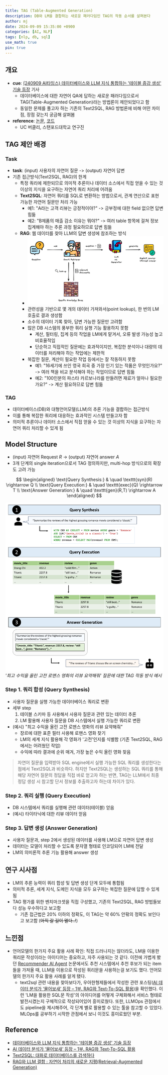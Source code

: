 ```yaml
---
title: TAG (Table-Augmented Generation)
description: DB와 LM을 결합하는 새로운 패러다임인 TAG의 작동 순서를 살펴본다
author: mj
date: 2024-09-09 15:35:00 +0900
categories: [AI, NLP]
tags: [nlp, db, sql]
use_math: true
pin: true
---
```

## 개요
- **cue**: [(240909 AI타임스) 데이터베이스와 LLM 지식 통합하는 '테이블 증강 생성' 기술 등장](https://www.aitimes.com/news/articleView.html?idxno=163062) 기사
	- 데이터베이스에 대한 자연어 QA에 답하는 새로운 패러다임으로서 TAG(Table-Augmented Generation)라는 방법론이 제안되었다고 함
	- 동일한 문제를 풀고자 하는 기존의 Text2SQL, RAG 방법론에 비해 어떤 차이점, 장점 갖는지 궁금해 살펴봄
- **reference**: [논문](https://www.arxiv.org/abs/2408.14717), [코드](https://github.com/TAG-Research/TAG-Bench)
	- UC 버클리, 스탠포드대학교 연구진  
  

## TAG 제안 배경
### Task
- **task**: (input) 사용자의 자연어 질문 -> (output) 자연어 답변
- 기존 접근방식(Text2SQL, RAG)의 한계
	- 특정 쿼리에 제한되므로 의미적 추론이나 데이터 소스에서 직접 얻을 수 있는 것 이상의 지식을 요구하는 자연어 쿼리 처리에 어려움
	- **Text2SQL**: 자연어 쿼리를 SQL로 변환하는 방법으로서, 관계 연산으로 표현 가능한 자연어 질문만 처리 가능
		- 예1: "A라는 고객 리뷰는 긍정적이야?" -> 긍부정에 대한 field 없으면 답변 힘듦
		- 예2: "B제품의 매출 감소 이유는 뭐야?" -> 여러 table 항목에 걸쳐 정보 집계해야 하는 추론 과정 필요하므로 답변 힘듦
	- **RAG**: 웹 데이터를 찾아 LLM의 답변 생성에 참조하는 방식
		- ![rag](/assets/img/rag.png)
		- 관련성을 기반으로 몇 개의 데이터 가져와서(point lookup), 한 번의 LM 호출로 결과 생성함
		- 소수의 데이터 기록 찾아, 답변 가능한 질문만 고려함
		- 많은 DB 시스템의 풍부한 쿼리 실행 기능 활용하지 못함
			- 계산, 필터링, 집계 등의 작업을 LM에게 맡겨서, 오류 발생 가능성 높고 비효율적임
			- 단순하고 직접적인 질문에는 효과적이지만, 복잡한 분석이나 대량의 데이터를 처리해야 하는 작업에는 제한적
		- 복잡한 질문, 계산이 필요한 작업 등에서는 잘 작동하지 못함
			- 예1: "16세기에 쓰인 영국 희곡 중 가장 인기 있는 작품은 무엇인가요?" -> 여러 책을 비교 분석해야 하는 작업이므로 답변 힘듦
			- 예2: "100인분의 파스타 카르보나라를 만들려면 재료가 얼마나 필요한가요?" -> 계산 필요하므로 답변 힘듦

### TAG
- 데이터베이스(DB)와 대형언어모델(LLM)의 추론 기능을 결합하는 접근방식
- 이를 통해 복잡한 쿼리에 대응하는 효과적인 시스템 만들고자 함
- 의미적 추론이나 데이터 소스에서 직접 얻을 수 있는 것 이상의 지식을 요구하는 자연어 쿼리 처리할 수 있게 됨


## Model Structure
- (input) 자연어 Request $R$ -> (output) 자연어 answer $A$
- 3개 단계의 single iteration으로서 TAG 정의하지만, multi-hop 방식으로의 확장도 고려 가능

$$
\begin{aligned}
\text{Query Synthesis:} & \quad \texttt{syn}(R) \rightarrow Q \\
\text{Query Execution:} & \quad \texttt{exec}(Q) \rightarrow T \\
\text{Answer Generation:} & \quad \texttt{gen}(R,T) \rightarrow A
\end{aligned}
$$

![tag](/assets/img/tag-example.png)
_'최고 수익을 올린 고전 로맨스 영화의 리뷰 요약해줘' 질문에 대한 TAG 작동 방식 예시_

### Step 1. 쿼리 합성 (Query Synthesis)
- 사용자 질문을 실행 가능한 데이터베이스 쿼리로 변환
- 세부 step
	1. 테이블 스키마 등 사용해서 사용자 질문과 관련 있는 데이터 추론
	2. LM 활용해 사용자 질문을 DB 시스템에서 실행 가능한 쿼리로 변환
- (예시) "최고 수익을 올린 고전 로맨스 영화의 리뷰 요약해줘"
	- 장르에 대한 표준 필터 사용해 로맨스 영화 찾기
	- LM의 세계 지식 활용해 각 영화가 '고전'인지를 식별함 (기존 Text2SQL, RAG에서는 어려웠던 작업)
	- 수익에 따라 결과에 순위 매겨, 가장 높은 수익 올린 영화 찾음

> 자연어 질문을 입력받아 SQL engine에서 실행 가능한 SQL 쿼리를 생성한다는 점에서 Text2SQL과 비슷하다. 하지만 Text2SQL는 생성하는 SQL 쿼리를 통해 해당 자연어 질문의 정답을 직접 바로 얻고자 하는 반면, TAG는 LLM에서 최종 정답 생성 시 참고할 단서 정보를 추출하고자 하는데 차이가 있다.

### Step 2. 쿼리 실행 (Query Execution)
- DB 시스템에서 쿼리를 실행해 관련 데이터(테이블) 얻음
- (예시) 타이타닉에 대한 리뷰 데이터 얻음

### Step 3. 답변 생성 (Answer Generation)
- 사용자 질문과, step 2에서 생성된 데이터를 사용해 LM으로 자연어 답변 생성
- 데이터는 모델이 처리할 수 있도록 문자열 형태로 인코딩되어 LM에 전달
- LM의 의미론적 추론 기능 활용해 answer 생성

## 연구 시사점
- LM의 추론 능력이 쿼리 합성 및 답변 생성 단계 모두에 통합됨
- 의미적 추론, 세계 지식, 도메인 지식을 모두 요구하는 복잡한 질문에 답할 수 있게 됨
- TAG 평가를 위한 벤치마크셋을 직접 구성했고, 기존의 Text2SQL, RAG 방법들보다 성능 우수하다고 보고함
	- 기존 접근법은 20% 이하의 정확도, 이 TAG는 약 60% 안팎의 정확도 보인다고 보고함 (~~아직 갈 길이 멀다..!~~)

## 느낀점
- 언어모델의 한가지 주요 활용 사례 확인: 직접 드러나지는 않더라도, LM을 이용한 쿼리문 작성이라는 아이디어는 중요하고, 자주 사용되는 것 같다. 이전에 가볍게 봤던 [Recommender AI Agent](https://arxiv.org/abs/2308.16505) 논문에서도 추천 시스템에서 추천 후보가 되는 item들을 가져올 때, LLM을 이용으로 작성된 쿼리문을 사용하는걸 보기도 했다. 언어모델의 한가지 주요 활용 사례를 알게 됐다.
	- text2sql 관련 내용을 찾아보다가, 우아한형제들에서 작성한 관련 포스팅([AI 데이터 분석가 ‘물어보새’ 등장 – 1부. RAG와 Text-To-SQL 활용](https://techblog.woowahan.com/18144/))을 확인했다. 이런 'LM을 활용한 SQL문 작성'의 아이디어를 어떻게 구체화해서 서비스 형태로 발전시켰는지 구체적으로 작성되어있어 흥미로웠다. 또한, LLMOps 관점에서도 pipeline을 제시해주어, 각 단계 별로 활용할 수 있는 툴을 참고할 수 있었다. MLOps를 공부하기 시작한 관점에서 보니 이것도 흥미로웠던 부분.


## Reference
- [데이터베이스와 LLM 지식 통합하는 '테이블 증강 생성' 기술 등장](https://www.aitimes.com/news/articleView.html?idxno=163062)
- [AI 데이터 분석가 ‘물어보새’ 등장 – 1부. RAG와 Text-To-SQL 활용](https://techblog.woowahan.com/18144/)
- [Text2SQL: 대화로 데이터베이스를 검색하다](https://www.sktenterprise.com/bizInsight/blogDetail/skt/8161)
- [RAG와 LLM 결합 : 자연어 처리의 새로운 지평(Retrieval-Augmented Generation)](https://techscene.tistory.com/entry/RAG%EC%99%80-LLM-%EA%B2%B0%ED%95%A9-%EC%9E%90%EC%97%B0%EC%96%B4-%EC%B2%98%EB%A6%AC%EC%9D%98-%EC%83%88%EB%A1%9C%EC%9A%B4-%EC%A7%80%ED%8F%89-Retrieval-Augmented-Generation)

